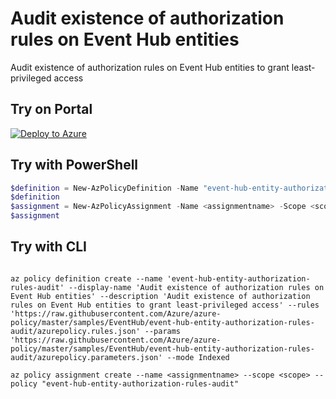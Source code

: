# Audit existence of authorization rules on Event Hub entities

Audit existence of authorization rules on Event Hub entities to grant least-privileged access

## Try on Portal

[![Deploy to Azure](http://azuredeploy.net/deploybutton.png)](https://portal.azure.com/#blade/Microsoft_Azure_Policy/CreatePolicyDefinitionBlade/uri/https%3A%2F%2Fraw.githubusercontent.com%2FAzure%2Fazure-policy%2Fmaster%2Fsamples%2FEventHub%2Fevent-hub-entity-authorization-rules-audit%2Fazurepolicy.json)

## Try with PowerShell

````powershell
$definition = New-AzPolicyDefinition -Name "event-hub-entity-authorization-rules-audit" -DisplayName "Audit existence of authorization rules on Event Hub entities" -description "Audit existence of authorization rules on Event Hub entities to grant least-privileged access" -Policy 'https://raw.githubusercontent.com/Azure/azure-policy/master/samples/EventHub/event-hub-entity-authorization-rules-audit/azurepolicy.rules.json' -Parameter 'https://raw.githubusercontent.com/Azure/azure-policy/master/samples/EventHub/event-hub-entity-authorization-rules-audit/azurepolicy.parameters.json' -Mode Indexed
$definition
$assignment = New-AzPolicyAssignment -Name <assignmentname> -Scope <scope> -PolicyDefinition $definition
$assignment 
````

## Try with CLI

````cli

az policy definition create --name 'event-hub-entity-authorization-rules-audit' --display-name 'Audit existence of authorization rules on Event Hub entities' --description 'Audit existence of authorization rules on Event Hub entities to grant least-privileged access' --rules 'https://raw.githubusercontent.com/Azure/azure-policy/master/samples/EventHub/event-hub-entity-authorization-rules-audit/azurepolicy.rules.json' --params 'https://raw.githubusercontent.com/Azure/azure-policy/master/samples/EventHub/event-hub-entity-authorization-rules-audit/azurepolicy.parameters.json' --mode Indexed

az policy assignment create --name <assignmentname> --scope <scope> --policy "event-hub-entity-authorization-rules-audit" 

````
